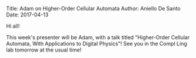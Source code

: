 Title: Adam on  Higher-Order Cellular Automata
Author: Aniello De Santo
Date: 2017-04-13

Hi all!

This week's presenter will be Adam, with a talk titled  "Higher-Order Cellular Automata, With Applications to Digital Physics"!
See you in the Compl Ling lab tomorrow at the usual time!

